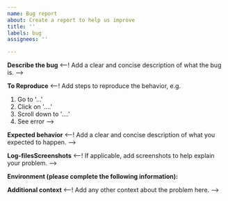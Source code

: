 ```yaml
---
name: Bug report
about: Create a report to help us improve
title: ''
labels: bug
assignees: ''

---
```


**Describe the bug**
<--! 
  Add a clear and concise description of what the bug is. 
-->

**To Reproduce**
<--! 
Add steps to reproduce the behavior, e.g.
1. Go to '...'
2. Click on '....'
3. Scroll down to '....'
4. See error
-->

**Expected behavior**
<--! 
  Add a clear and concise description of what you expected to happen. 
-->

**Log-filesScreenshots**
<--! 
 If applicable, add screenshots to help explain your problem. 
-->

**Environment (please complete the following information):**
<!--
 - OS (distro+version): [e.g. Ubuntu 18.04]
 - FPC Version (tag or commit-id) [e.g. 'concept-release']
-->

**Additional context**
<--!
  Add any other context about the problem here.
-->
